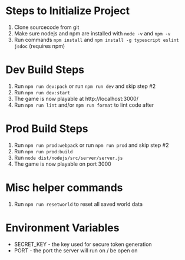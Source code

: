 # Steps to Initialize Project
1. Clone sourcecode from git
2. Make sure nodejs and npm are installed with `node -v` and `npm -v`
2. Run commands `npm install` and `npm install -g typescript eslint jsdoc` (requires npm)

# Dev Build Steps
1. Run `npm run dev:pack` or run `npm run dev` and skip step #2
2. Run `npm run dev:start`
3. The game is now playable at http://localhost:3000/
4. Run `npm run lint` and/or `npm run format` to lint code after

# Prod Build Steps
1. Run `npm run prod:webpack` or run `npm run prod` and skip step #2
2. Run `npm run prod:build`
3. Run `node dist/nodejs/src/server/server.js`
4. The game is now playable on port 3000

# Misc helper commands
1. Run `npm run resetworld` to reset all saved world data

# Environment Variables
- SECRET_KEY - the key used for secure token generation
- PORT - the port the server will run on / be open on

